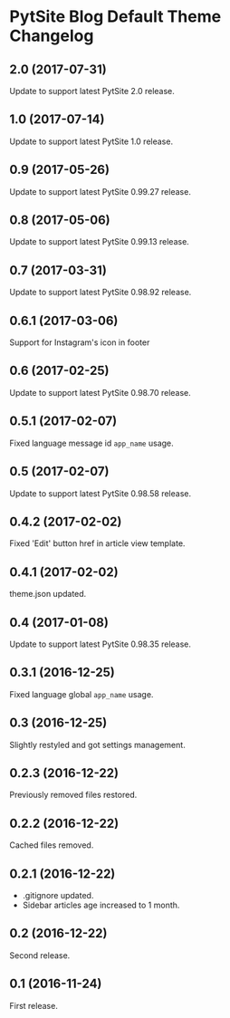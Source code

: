 # PytSite Blog Default Theme Changelog


## 2.0 (2017-07-31)
Update to support latest PytSite 2.0 release.


## 1.0 (2017-07-14)
Update to support latest PytSite 1.0 release.


## 0.9 (2017-05-26)
Update to support latest PytSite 0.99.27 release.


## 0.8 (2017-05-06)
Update to support latest PytSite 0.99.13 release.


## 0.7 (2017-03-31)
Update to support latest PytSite 0.98.92 release.


## 0.6.1 (2017-03-06)
Support for Instagram's icon in footer


## 0.6 (2017-02-25)
Update to support latest PytSite 0.98.70 release.


## 0.5.1 (2017-02-07)
Fixed language message id `app_name` usage.


## 0.5 (2017-02-07)
Update to support latest PytSite 0.98.58 release.


## 0.4.2 (2017-02-02)
Fixed 'Edit' button href in article view template.


## 0.4.1 (2017-02-02)
theme.json updated.


## 0.4 (2017-01-08)
Update to support latest PytSite 0.98.35 release.


## 0.3.1 (2016-12-25)
Fixed language global `app_name` usage.


## 0.3 (2016-12-25)
Slightly restyled and got settings management.


## 0.2.3 (2016-12-22)
Previously removed files restored.


## 0.2.2 (2016-12-22)
Cached files removed.


## 0.2.1 (2016-12-22)
- .gitignore updated.
- Sidebar articles age increased to 1 month.


## 0.2 (2016-12-22)
Second release.


## 0.1 (2016-11-24)
First release.
